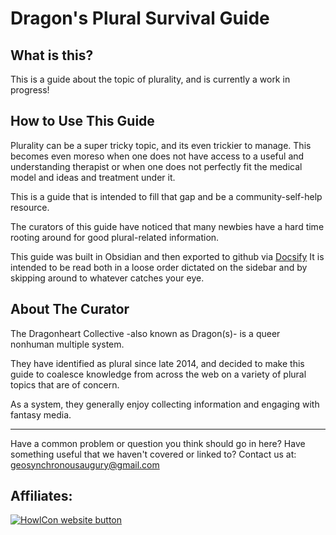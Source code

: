 # Dragon's Plural Survival Guide

## What is this?
This is a guide about the topic of plurality, and is currently a work in progress!

## How to Use This Guide
Plurality can be a super tricky topic, and its even trickier to manage.
This becomes even moreso when one does not have access to a useful and understanding therapist or when one does not perfectly fit the medical model and ideas and treatment under it.

This is a guide that is intended to fill that gap and be a community-self-help resource.

The curators of this guide have noticed that many newbies have a hard time rooting around for good plural-related information.

This guide was built in Obsidian and then exported to github via [Docsify](https://github.com/docsifyjs/docsify/)
It is intended to be read both in a loose order dictated on the sidebar and by skipping around to whatever catches your eye.


## About The Curator
The Dragonheart Collective -also known as Dragon(s)- is a queer nonhuman multiple system.

They have identified as plural since late 2014, and decided to make this guide to coalesce knowledge from across the web on a variety of plural topics that are of concern.

As a system, they generally enjoy collecting information and engaging with fantasy media.

---

Have a common problem or question you think should go in here?
Have something useful that we haven't covered or linked to?
Contact us at: geosynchronousaugury@gmail.com

## Affiliates:

<a href="https://howlcon.neocities.org/" target="_blank" rel="noopener noreferrer"><img src="https://i.ibb.co/Y37Pvjp/Howl-Con-Website-Button-Border.gif" alt="HowlCon website button" border="0"></a>
